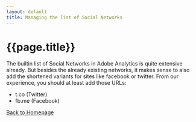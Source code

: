 ```yaml
---
layout: default
title: Managing the list of Social Networks
---
```

# {{page.title}}
The builtin list of Social Networks in Adobe Analytics is quite extensive already. But besides the already existing networks, it makes sense to also add the shortened variants for sites like facebook or twitter. From our experience, you should at least add those URLs:
* t.co (Twitter)
* fb.me (Facebook)

[Back to Homepage]({{site.url}}/index.html)